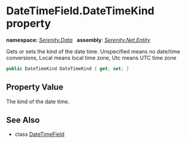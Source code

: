 # DateTimeField.DateTimeKind property
**namespace:** *[Serenity.Data](../../README.md#serenity.data-namespace)*   **assembly**: *[Serenity.Net.Entity](../../README.md)*

Gets or sets the kind of the date time. Unspecified means no date/time conversions, Local means local time zone, Utc means UTC time zone

```csharp
public DateTimeKind DateTimeKind { get; set; }
```

## Property Value

The kind of the date time.

## See Also

* class [DateTimeField](../DateTimeField.md)